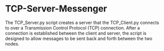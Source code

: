 # TCP-Server-Messenger
The TCP_Server.py script creates a server that the TCP_Client.py connects to over a Transmission Control Protocol (TCP) connection. After a connection is established between the client and server, the script is designed to allow messages to be sent back and forth between the two nodes.
